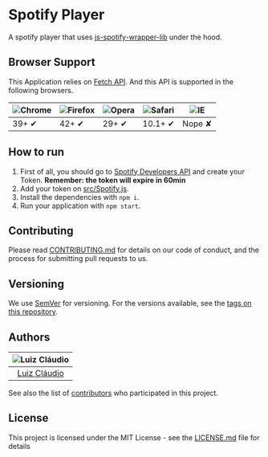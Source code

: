 # Spotify Player

A spotify player that uses [js-spotify-wrapper-lib](https://www.npmjs.com/package/js-spotify-wrapper-lib) under the hood.

## Browser Support

This Application relies on [Fetch API](https://fetch.spec.whatwg.org/). And this API is supported in the following browsers.

| ![Chrome](https://cloud.githubusercontent.com/assets/398893/3528328/23bc7bc4-078e-11e4-8752-ba2809bf5cce.png) | ![Firefox](https://cloud.githubusercontent.com/assets/398893/3528329/26283ab0-078e-11e4-84d4-db2cf1009953.png) | ![Opera](https://cloud.githubusercontent.com/assets/398893/3528330/27ec9fa8-078e-11e4-95cb-709fd11dac16.png) | ![Safari](https://cloud.githubusercontent.com/assets/398893/3528331/29df8618-078e-11e4-8e3e-ed8ac738693f.png) | ![IE](https://cloud.githubusercontent.com/assets/398893/3528325/20373e76-078e-11e4-8e3a-1cb86cf506f0.png) |
| ------------------------------------------------------------------------------------------------------------- | -------------------------------------------------------------------------------------------------------------- | ------------------------------------------------------------------------------------------------------------ | ------------------------------------------------------------------------------------------------------------- | --------------------------------------------------------------------------------------------------------- |
| 39+ ✔                                                                                                         | 42+ ✔                                                                                                          | 29+ ✔                                                                                                        | 10.1+ ✔                                                                                                       | Nope ✘                                                                                                    |

## How to run

1. First of all, you should go to [Spotify Developers API](https://developer.spotify.com/documentation/web-api/) and create your Token. **Remember: the token will expire in 60min**
2. Add your token on [src/Spotify.js](src/Spotify.js).
3. Install the dependencies with `npm i`.
4. Run your application with `npm start`.

## Contributing

Please read [CONTRIBUTING.md](CONTRIBUTING.md) for details on our code of conduct, and the process for submitting pull requests to us.

## Versioning

We use [SemVer](http://semver.org/) for versioning. For the versions available, see the [tags on this repository](https://github.com/lcnogueira/js-spotify-wrapper/tags).

## Authors

| ![Luiz Cláudio](https://avatars2.githubusercontent.com/u/12154623?s=150&v=4) |
| :--------------------------------------------------------------------------: |
|                [Luiz Cláudio](https://github.com/lcnogueira/)                |

See also the list of [contributors](https://github.com/lcnogueira/js-spotify-wrapper/contributors) who participated in this project.

## License

This project is licensed under the MIT License - see the [LICENSE.md](LICENSE.md) file for details
